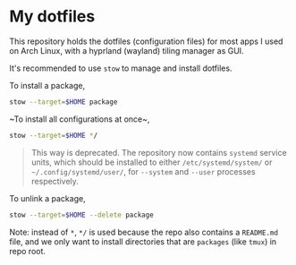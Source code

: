 # My dotfiles

This repository holds the dotfiles (configuration files) for most apps I used
on Arch Linux, with a hyprland (wayland) tiling manager as GUI.

It's recommended to use `stow` to manage and install dotfiles.

To install a package,
```bash
stow --target=$HOME package
```

~To install all configurations at once~,
```bash
stow --target=$HOME */
```

> This way is deprecated. The repository now contains `systemd` service units,
> which should be installed to either `/etc/systemd/system/` or
> `~/.config/systemd/user/`, for `--system` and `--user` processes respectively.


To unlink a package,
``` bash
stow --target=$HOME --delete package
```

Note: instead of `*`, `*/` is used because the repo also contains a `README.md`
file, and we only want to install directories that are `packages` (like `tmux`)
in repo root.
